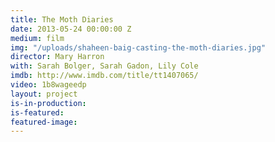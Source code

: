 ```yaml
---
title: The Moth Diaries
date: 2013-05-24 00:00:00 Z
medium: film
img: "/uploads/shaheen-baig-casting-the-moth-diaries.jpg"
director: Mary Harron
with: Sarah Bolger, Sarah Gadon, Lily Cole
imdb: http://www.imdb.com/title/tt1407065/
video: 1b8wageedp
layout: project
is-in-production:
is-featured:
featured-image: 
---
```


